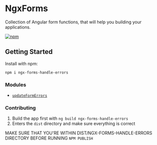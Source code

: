 # NgxForms

Collection of Angular form functions, that will help you building your applications.

[![npm](https://img.shields.io/npm/v/ngx-forms-handle-errors.svg)](https://www.npmjs.com/package/ngx-forms-handle-errors)

## Getting Started

Install with npm:

```
npm i ngx-forms-handle-errors
```

### Modules

- [`updateFormErrors`](./projects/ngx-forms-handle-errors/README.md)

### Contributing

1. Build the app first with `ng build ngx-forms-handle-errors`
2. Enters the `dist` directory and make sure everything is correct

MAKE SURE THAT YOU'RE WITHIN DIST/NGX-FORMS-HANDLE-ERRORS DIRECTORY BEFORE RUNNING `NPM PUBLISH`

